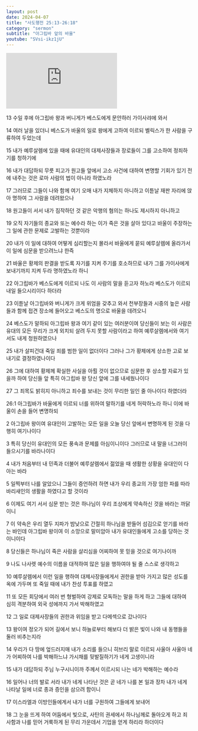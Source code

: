 ```yaml
---
layout: post
date: 2024-04-07
title: "사도행전 25:13-26:18"
category: "sermon"
subtitle: "아그립바 앞의 바울"
youtube: "SVsi-ikz1jU"
---
```


<div class="youtube margin-large">
    <iframe src="https://www.youtube.com/embed/SVsi-ikz1jU" title="YouTube video player" frameborder="0" allow="accelerometer; autoplay; clipboard-write; encrypted-media; gyroscope; picture-in-picture; web-share" allowfullscreen></iframe>
</div>

13 수일 후에 아그립바 왕과 버니게가 베스도에게 문안하러 가이사랴에 와서

14 여러 날을 있더니 베스도가 바울의 일로 왕에게 고하여 이르되 벨릭스가 한 사람을 구류하여 두었는데

15 내가 예루살렘에 있을 때에 유대인의 대제사장들과 장로들이 그를 고소하여 정죄하기를 청하기에

16 내가 대답하되 무릇 피고가 원고들 앞에서 고소 사건에 대하여 변명할 기회가 있기 전에 내주는 것은 로마 사람의 법이 아니라 하였노라

17 그러므로 그들이 나와 함께 여기 오매 내가 지체하지 아니하고 이튿날 재판 자리에 앉아 명하여 그 사람을 데려왔으나

18 원고들이 서서 내가 짐작하던 것 같은 악행의 혐의는 하나도 제시하지 아니하고

19 오직 자기들의 종교와 또는 예수라 하는 이가 죽은 것을 살아 있다고 바울이 주장하는 그 일에 관한 문제로 고발하는 것뿐이라

20 내가 이 일에 대하여 어떻게 심리할는지 몰라서 바울에게 묻되 예루살렘에 올라가서 이 일에 심문을 받으려느냐 한즉

21 바울은 황제의 판결을 받도록 자기를 지켜 주기를 호소하므로 내가 그를 가이사에게 보내기까지 지켜 두라 명하였노라 하니

22 아그립바가 베스도에게 이르되 나도 이 사람의 말을 듣고자 하노라 베스도가 이르되 내일 들으시리이다 하더라

23 이튿날 아그립바와 버니게가 크게 위엄을 갖추고 와서 천부장들과 시중의 높은 사람들과 함께 접견 장소에 들어오고 베스도의 명으로 바울을 데려오니

24 베스도가 말하되 아그립바 왕과 여기 같이 있는 여러분이여 당신들이 보는 이 사람은 유대의 모든 무리가 크게 외치되 살려 두지 못할 사람이라고 하여 예루살렘에서와 여기서도 내게 청원하였으나

25 내가 살피건대 죽일 죄를 범한 일이 없더이다 그러나 그가 황제에게 상소한 고로 보내기로 결정하였나이다

26 그에 대하여 황제께 확실한 사실을 아뢸 것이 없으므로 심문한 후 상소할 자료가 있을까 하여 당신들 앞 특히 아그립바 왕 당신 앞에 그를 내세웠나이다

27 그 죄목도 밝히지 아니하고 죄수를 보내는 것이 무리한 일인 줄 아나이다 하였더라

26:1 아그립바가 바울에게 이르되 너를 위하여 말하기를 네게 허락하노라 하니 이에 바울이 손을 들어 변명하되

2 아그립바 왕이여 유대인이 고발하는 모든 일을 오늘 당신 앞에서 변명하게 된 것을 다행히 여기나이다

3 특히 당신이 유대인의 모든 풍속과 문제를 아심이니이다 그러므로 내 말을 너그러이 들으시기를 바라나이다

4 내가 처음부터 내 민족과 더불어 예루살렘에서 젊었을 때 생활한 상황을 유대인이 다 아는 바라

5 일찍부터 나를 알았으니 그들이 증언하려 하면 내가 우리 종교의 가장 엄한 파를 따라 바리새인의 생활을 하였다고 할 것이라

6 이제도 여기 서서 심문 받는 것은 하나님이 우리 조상에게 약속하신 것을 바라는 까닭이니

7 이 약속은 우리 열두 지파가 밤낮으로 간절히 하나님을 받들어 섬김으로 얻기를 바라는 바인데 아그립바 왕이여 이 소망으로 말미암아 내가 유대인들에게 고소를 당하는 것이니이다

8 당신들은 하나님이 죽은 사람을 살리심을 어찌하여 못 믿을 것으로 여기나이까

9 나도 나사렛 예수의 이름을 대적하여 많은 일을 행하여야 될 줄 스스로 생각하고

10 예루살렘에서 이런 일을 행하여 대제사장들에게서 권한을 받아 가지고 많은 성도를 옥에 가두며 또 죽일 때에 내가 찬성 투표를 하였고

11 또 모든 회당에서 여러 번 형벌하여 강제로 모독하는 말을 하게 하고 그들에 대하여 심히 격분하여 외국 성에까지 가서 박해하였고

12 그 일로 대제사장들의 권한과 위임을 받고 다메섹으로 갔나이다

13 왕이여 정오가 되어 길에서 보니 하늘로부터 해보다 더 밝은 빛이 나와 내 동행들을 둘러 비추는지라

14 우리가 다 땅에 엎드러지매 내가 소리를 들으니 히브리 말로 이르되 사울아 사울아 네가 어찌하여 나를 박해하느냐 가시채를 뒷발질하기가 네게 고생이니라

15 내가 대답하되 주님 누구시니이까 주께서 이르시되 나는 네가 박해하는 예수라

16 일어나 너의 발로 서라 내가 네게 나타난 것은 곧 네가 나를 본 일과 장차 내가 네게 나타날 일에 너로 종과 증인을 삼으려 함이니

17 이스라엘과 이방인들에게서 내가 너를 구원하여 그들에게 보내어

18 그 눈을 뜨게 하여 어둠에서 빛으로, 사탄의 권세에서 하나님께로 돌아오게 하고 죄 사함과 나를 믿어 거룩하게 된 무리 가운데서 기업을 얻게 하리라 하더이다

